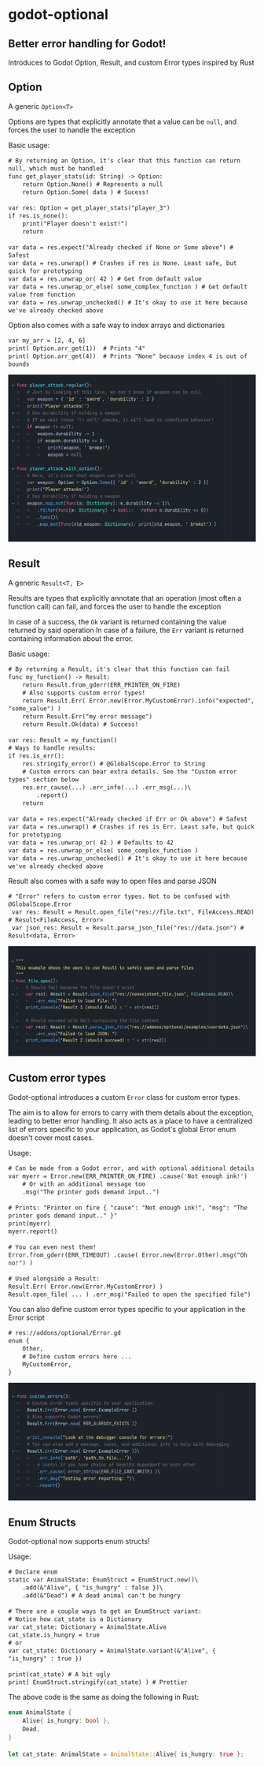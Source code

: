 # godot-optional
## Better error handling for Godot!
Introduces to Godot Option, Result, and custom Error types inspired by Rust

## Option
A generic `Option<T>`

Options are types that explicitly annotate that a value can be `null`, and forces the user to handle the exception

Basic usage:
```gdscript
# By returning an Option, it's clear that this function can return null, which must be handled
func get_player_stats(id: String) -> Option:
    return Option.None() # Represents a null
    return Option.Some( data ) # Sucess!

var res: Option = get_player_stats("player_3")
if res.is_none():
    print("Player doesn't exist!")
    return

var data = res.expect("Already checked if None or Some above") # Safest
var data = res.unwrap() # Crashes if res is None. Least safe, but quick for prototyping
var data = res.unwrap_or( 42 ) # Get from default value
var data = res.unwrap_or_else( some_complex_function ) # Get default value from function
var data = res.unwrap_unchecked() # It's okay to use it here because we've already checked above
```

Option also comes with a safe way to index arrays and dictionaries
```gdscript
var my_arr = [2, 4, 6]
print( Option.arr_get(1))  # Prints "4"
print( Option.arr_get(4))  # Prints "None" because index 4 is out of bounds
```
![](screenshots/example_attack.png)


## Result
A generic `Result<T, E>`

Results are types that explicitly annotate that an operation (most often a function call) can fail, and forces the user to handle the exception

In case of a success, the `Ok` variant is returned containing the value returned by said operation
In case of a failure, the `Err` variant is returned containing information about the error.

Basic usage:
```gdscript
# By returning a Result, it's clear that this function can fail
func my_function() -> Result:
    return Result.from_gderr(ERR_PRINTER_ON_FIRE)
    # Also supports custom error types!
    return Result.Err( Error.new(Error.MyCustomError).info("expected", "some_value") )
    return Result.Err("my error message")
    return Result.Ok(data) # Success!

var res: Result = my_function()
# Ways to handle results:
if res.is_err():
    res.stringify_error() # @GlobalScope.Error to String
    # Custom errors can bear extra details. See the "Custom error types" section below
    res.err_cause(...) .err_info(...) .err_msg(...)\
		.report()
    return

var data = res.expect("Already checked if Err or Ok above") # Safest
var data = res.unwrap() # Crashes if res is Err. Least safe, but quick for prototyping
var data = res.unwrap_or( 42 ) # Defaults to 42
var data = res.unwrap_or_else( some_complex_function )
var data = res.unwrap_unchecked() # It's okay to use it here because we've already checked above
```

Result also comes with a safe way to open files and parse JSON

```gdscript
# "Error" refers to custom error types. Not to be confused with @GlobalScope.Error
 var res: Result = Result.open_file("res://file.txt", FileAccess.READ) # Result<FileAccess, Error>
 var json_res: Result = Result.parse_json_file("res://data.json") # Result<data, Error>
```
![](screenshots/example_file.png)

## Custom error types
Godot-optional introduces a custom `Error` class for custom error types. 

The aim is to allow for errors to carry with them details about the exception, leading to better error handling. 
It also acts as a place to have a centralized list of errors specific to your application, as Godot's global Error enum doesn't cover most cases. 

Usage:
```gdscript
# Can be made from a Godot error, and with optional additional details
var myerr = Error.new(ERR_PRINTER_ON_FIRE) .cause('Not enough ink!')
    # Or with an additional message too
    .msg("The printer gods demand input..")

# Prints: "Printer on fire { "cause": "Not enough ink!", "msg": "The printer gods demand input.." }"
print(myerr)
myerr.report()

# You can even nest them!
Error.from_gderr(ERR_TIMEOUT) .cause( Error.new(Error.Other).msg("Oh no!") )

# Used alongside a Result:
Result.Err( Error.new(Error.MyCustomError) )
Result.open_file( ... ) .err_msg("Failed to open the specified file")
```

You can also define custom error types specific to your application in the Error script
```gdscript
# res://addons/optional/Error.gd
enum {
    Other,
    # Define custom errors here ...
    MyCustomError,
}
```
![](screenshots/example_custom_errors.png)

## Enum Structs
Godot-optional now supports enum structs!

Usage:

```gdscript
# Declare enum
static var AnimalState: EnumStruct = EnumStruct.new()\
    .add(&"Alive", { "is_hungry" : false })\
    .add(&"Dead") # A dead animal can't be hungry

# There are a couple ways to get an EnumStruct variant:
# Notice how cat_state is a Dictionary
var cat_state: Dictionary = AnimalState.Alive
cat_state.is_hungry = true
# or
var cat_state: Dictionary = AnimalState.variant(&"Alive", { "is_hungry" : true })

print(cat_state) # A bit ugly
print( EnumStruct.stringify(cat_state) ) # Prettier
```

The above code is the same as doing the following in Rust:
```rust
enum AnimalState {
    Alive{ is_hungry: bool },
    Dead,
}

let cat_state: AnimalState = AnimalState::Alive{ is_hungry: true };
```

